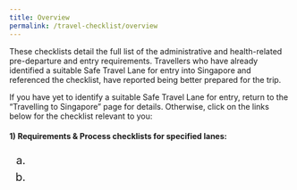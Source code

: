 ```yaml
---
title: Overview
permalink: /travel-checklist/overview
---
```

These checklists detail the full list of the administrative and health-related pre-departure and entry requirements. Travellers who have already identified a suitable Safe Travel Lane for entry into Singapore and referenced the checklist, have reported being better prepared for the trip. 

If you have yet to identify a suitable Safe Travel Lane for entry, return to the “Travelling to Singapore” page for details. Otherwise, click on the links below for the checklist relevant to you:

#### 1)	Requirements & Process checklists for specified lanes:
<ol style="font-size:20px; margin-bottom:0px;">
	<li style="font-size:20px; margin-top:0px; margin-bottom:0px; line-height:1.5; list-style-type:lower-alpha; ">
	</li>
	<li style="font-size:20px; margin-top:0px; margin-bottom:0px; line-height:1.5; list-style-type:lower-alpha; ">
	</li>
</ol>